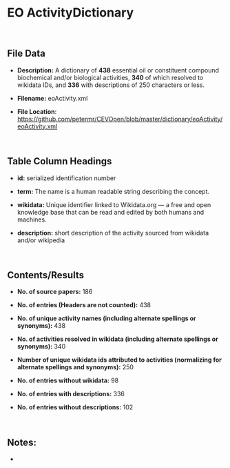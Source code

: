**EO Activity​​ Dictionary**
==========================

 

File Data
---------

-   **Description:** A dictionary of **438** essential oil or constituent
    compound biochemical and/or biological activities, **340** of which resolved
    to wikidata IDs, and **336** with descriptions of 250 characters or less.

-   **Filename:** eoActivity.xml

-   **File Location**:
    <https://github.com/petermr/CEVOpen/blob/master/dictionary/eoActivity/eoActivity.xml>

 

Table Column Headings
---------------------

-   **id:** serialized identification number

-   **term:** The name is a human readable string describing the concept.

-   **wikidata:** Unique identifier linked to Wikidata.org — a free and open
    knowledge base that can be read and edited by both humans and machines.

-   **description:** short description of the activity sourced from wikidata
    and/or wikipedia

 

Contents/Results
----------------

-   **No. of source papers:** 186

-   **No. of entries (Headers are not counted):** 438

-   **No. of unique activity names (including alternate spellings or
    synonyms):** 438

-   **No. of activities resolved in wikidata (including alternate spellings or
    synonyms):** 340

-   **Number of unique wikidata ids attributed to activities (normalizing for
    alternate spellings and synonyms):** 250

-   **No. of entries without wikidata:** 98

-   **No. of entries with descriptions:** 336

-   **No. of entries without descriptions:** 102

 

Notes:
------

-    

